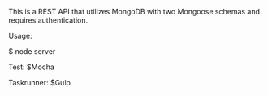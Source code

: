 This is a REST API that utilizes MongoDB with two Mongoose schemas and requires authentication.

Usage:

$ node server

Test:
$Mocha

Taskrunner:
$Gulp
